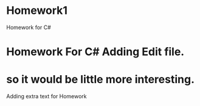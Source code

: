 # Homework1
Homework for C#
# Homework For C# Adding Edit file.
# so it would be little more interesting.
 Adding extra text for Homework 